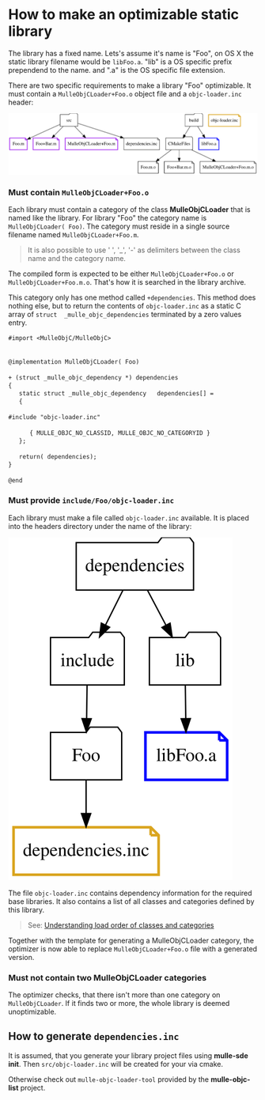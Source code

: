 # How to make an optimizable static library

The library has a fixed name. Lets's assume it's name is "Foo", on OS X the
static library filename would be `libFoo.a`. "lib" is a OS specific prefix
prependend to the name. and ".a" is the OS specific file extension.


There are two specific requirements to make a library "Foo" optimizable. It must contain a `MulleObjCLoader+Foo.o` object file and a `objc-loader.inc` header:

![Optimization Step #1](opti_1.svg)


### Must contain `MulleObjCLoader+Foo.o`

Each library must contain a category of the class **MulleObjCLoader** that is named
like the library. For library "Foo" the category name is `MulleObjCLoader( Foo)`.
The category must reside in a single source filename named `MulleObjCLoader+Foo.m`.

> It is also possible to use ' ', '_', '-' as delimiters between the class name and the category name.

The compiled form is expected to be either `MulleObjCLoader+Foo.o` or
`MulleObjCLoader+Foo.m.o`. That's how it is searched in the library archive.

This category only has one method called `+dependencies`. This method does
nothing else, but to return the contents of `objc-loader.inc` as a static 
C array of `struct  _mulle_objc_dependencies` terminated by a zero values entry.



```
#import <MulleObjC/MulleObjC>


@implementation MulleObjCLoader( Foo)

+ (struct _mulle_objc_dependency *) dependencies
{
   static struct _mulle_objc_dependency   dependencies[] =
   {

#include "objc-loader.inc"

      { MULLE_OBJC_NO_CLASSID, MULLE_OBJC_NO_CATEGORYID }
   };

   return( dependencies);
}

@end
```

### Must provide `include/Foo/objc-loader.inc`

Each library must make a file called `objc-loader.inc` available. It is placed
into the headers directory under the name of the library:

![Installed library filesystem tree](opti_2.svg)

The file `objc-loader.inc` contains dependency information for the required base libraries. It also contains a list of all classes and categories defined by this library.

> See: [Understanding load order of classes and categories](https://github.com/mulle-objc/mulle-objc-runtime/wiki/Understanding---load-order-of-classes-and-categories)

Together with the template for generating a MulleObjCLoader category, the optimizer is now able to replace `MulleObjCLoader+Foo.o` file with a generated version.


### Must not contain two MulleObjCLoader categories

The optimizer checks, that there isn't more than one category on `MulleObjCLoader`. If it finds 
two or more, the whole library is deemed unoptimizable.


## How to generate `dependencies.inc`

It is assumed, that you generate your library project files using **mulle-sde init**.
Then `src/objc-loader.inc` will be created for your via cmake.

Otherwise check out `mulle-objc-loader-tool` provided by the **mulle-objc-list** project.









